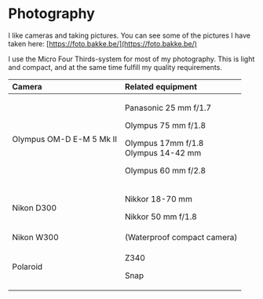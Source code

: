 # Photography

I like cameras and taking pictures. You can see some of the pictures I have taken here: [https://foto.bakke.be/](https://foto.bakke.be/)

I use the Micro Four Thirds-system for most of my photography. This is light and compact, and at the same time fulfill my quality requirements.

<table>
  <thead>
    <tr>
      <th style="text-align:left">Camera</th>
      <th style="text-align:left">Related equipment</th>
    </tr>
  </thead>
  <tbody>
    <tr>
      <td style="text-align:left">Olympus OM-D E-M 5 Mk II</td>
      <td style="text-align:left">
        <p>Panasonic 25 mm f/1.7</p>
        <p>Olympus 75 mm f/1.8</p>
        <p>Olympus 17mm f/1.8
          <br />Olympus 14-42 mm</p>
        <p>Olympus 60 mm f/2.8</p>
      </td>
    </tr>
    <tr>
      <td style="text-align:left">Nikon D300</td>
      <td style="text-align:left">
        <p>Nikkor 18-70 mm</p>
        <p>Nikkor 50 mm f/1.8</p>
      </td>
    </tr>
    <tr>
      <td style="text-align:left">Nikon W300</td>
      <td style="text-align:left">(Waterproof compact camera)</td>
    </tr>
    <tr>
      <td style="text-align:left">Polaroid</td>
      <td style="text-align:left">
        <p>Z340</p>
        <p>Snap</p>
      </td>
    </tr>
  </tbody>
</table>